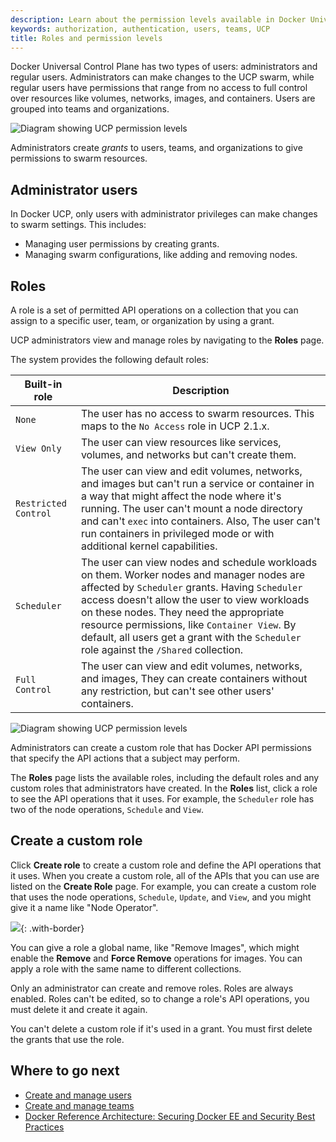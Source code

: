 ```yaml
---
description: Learn about the permission levels available in Docker Universal Control Plane.
keywords: authorization, authentication, users, teams, UCP
title: Roles and permission levels
---
```

Docker Universal Control Plane has two types of users: administrators and regular users. Administrators can make changes to the UCP swarm, while regular users have permissions that range from no access to full control over resources like volumes, networks, images, and containers. Users are grouped into teams and organizations.

![Diagram showing UCP permission levels](../images/role-diagram.svg)

Administrators create *grants* to users, teams, and organizations to give permissions to swarm resources.

## Administrator users

In Docker UCP, only users with administrator privileges can make changes to swarm settings. This includes:

* Managing user permissions by creating grants.
* Managing swarm configurations, like adding and removing nodes.

## Roles

A role is a set of permitted API operations on a collection that you can assign to a specific user, team, or organization by using a grant.

UCP administrators view and manage roles by navigating to the **Roles** page.

The system provides the following default roles:

| Built-in role        | Description                                                                                                                                                                                                                                                                                                                                                                        |
| -------------------- | ---------------------------------------------------------------------------------------------------------------------------------------------------------------------------------------------------------------------------------------------------------------------------------------------------------------------------------------------------------------------------------- |
| `None`               | The user has no access to swarm resources. This maps to the `No Access` role in UCP 2.1.x.                                                                                                                                                                                                                                                                                         |
| `View Only`          | The user can view resources like services, volumes, and networks but can't create them.                                                                                                                                                                                                                                                                                            |
| `Restricted Control` | The user can view and edit volumes, networks, and images but can't run a service or container in a way that might affect the node where it's running. The user can't mount a node directory and can't `exec` into containers. Also, The user can't run containers in privileged mode or with additional kernel capabilities.                                                       |
| `Scheduler`          | The user can view nodes and schedule workloads on them. Worker nodes and manager nodes are affected by `Scheduler` grants. Having `Scheduler` access doesn't allow the user to view workloads on these nodes. They need the appropriate resource permissions, like `Container View`. By default, all users get a grant with the `Scheduler` role against the `/Shared` collection. |
| `Full Control`       | The user can view and edit volumes, networks, and images, They can create containers without any restriction, but can't see other users' containers.                                                                                                                                                                                                                               |

![Diagram showing UCP permission levels](../images/permissions-ucp.svg)

Administrators can create a custom role that has Docker API permissions that specify the API actions that a subject may perform.

The **Roles** page lists the available roles, including the default roles and any custom roles that administrators have created. In the **Roles** list, click a role to see the API operations that it uses. For example, the `Scheduler` role has two of the node operations, `Schedule` and `View`.

## Create a custom role

Click **Create role** to create a custom role and define the API operations that it uses. When you create a custom role, all of the APIs that you can use are listed on the **Create Role** page. For example, you can create a custom role that uses the node operations, `Schedule`, `Update`, and `View`, and you might give it a name like "Node Operator".

![](../images/custom-role.png){: .with-border}

You can give a role a global name, like "Remove Images", which might enable the **Remove** and **Force Remove** operations for images. You can apply a role with the same name to different collections.

Only an administrator can create and remove roles. Roles are always enabled. Roles can't be edited, so to change a role's API operations, you must delete it and create it again.

You can't delete a custom role if it's used in a grant. You must first delete the grants that use the role.

## Where to go next

* [Create and manage users](create-and-manage-users.md)
* [Create and manage teams](create-and-manage-teams.md)
* [Docker Reference Architecture: Securing Docker EE and Security Best Practices](https://success.docker.com/Architecture/Docker_Reference_Architecture%3A_Securing_Docker_EE_and_Security_Best_Practices)